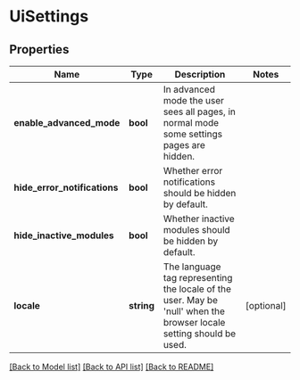 # UiSettings

## Properties
Name | Type | Description | Notes
------------ | ------------- | ------------- | -------------
**enable_advanced_mode** | **bool** | In advanced mode the user sees all pages, in normal mode some settings pages are hidden. | 
**hide_error_notifications** | **bool** | Whether error notifications should be hidden by default. | 
**hide_inactive_modules** | **bool** | Whether inactive modules should be hidden by default. | 
**locale** | **string** | The language tag representing the locale of the user. May be &#x27;null&#x27; when the browser locale setting should be used. | [optional] 

[[Back to Model list]](../../README.md#documentation-for-models) [[Back to API list]](../../README.md#documentation-for-api-endpoints) [[Back to README]](../../README.md)

